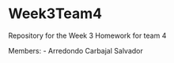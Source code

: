 # Week3Team4
Repository for the Week 3 Homework for team 4

Members:
    - Arredondo Carbajal Salvador

